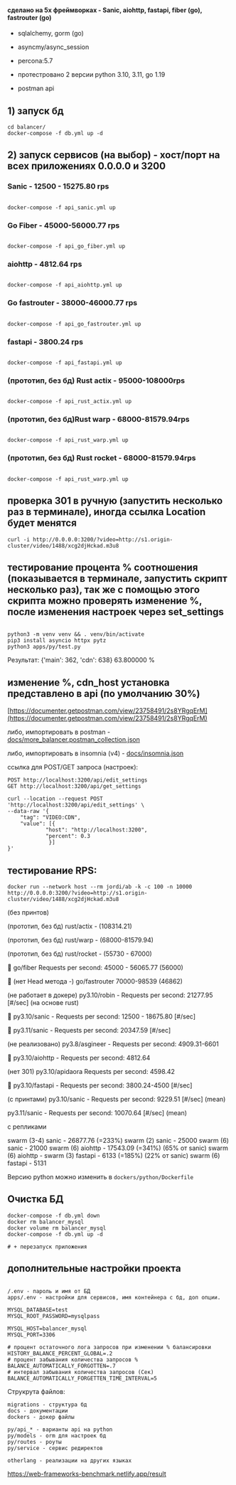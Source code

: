 #### сделано на 5х фреймворках - Sanic, aiohttp, fastapi, fiber (go), fastrouter (go) 

 + sqlalchemy, gorm (go)

 + asyncmy/async_session 

 + percona:5.7

 + протестровано 2 версии python 3.10, 3.11, go 1.19
 
 + postman api


## 1) запуск бд

```
cd balancer/
docker-compose -f db.yml up -d

```

## 2) запуск сервисов (на выбор) - хост/порт на всех приложениях 0.0.0.0 и 3200


### Sanic - 12500 - 15275.80 rps
```

docker-compose -f api_sanic.yml up

```

### Go Fiber - 45000-56000.77 rps
```

docker-compose -f api_go_fiber.yml up

```

### aiohttp - 4812.64 rps
```

docker-compose -f api_aiohttp.yml up

```

### Go fastrouter - 38000-46000.77 rps
```

docker-compose -f api_go_fastrouter.yml up

```

### fastapi - 3800.24 rps
```

docker-compose -f api_fastapi.yml up

```

### (прототип, без бд) Rust actix - 95000-108000rps
```

docker-compose -f api_rust_actix.yml up

```

### (прототип, без бд)Rust warp - 68000-81579.94rps
```

docker-compose -f api_rust_warp.yml up

```

### (прототип, без бд) Rust rocket - 68000-81579.94rps
```

docker-compose -f api_rust_warp.yml up

```

## проверка 301 в ручную (запустить несколько раз в терминале), иногда ссылка Location будет менятся
```
curl -i http://0.0.0.0:3200/?video=http://s1.origin-cluster/video/1488/xcg2djHckad.m3u8
```


## тестирование процента % соотношения (показывается в терминале, запустить скрипт несколько раз), так же с помощью этого скрипта можно проверять изменение %, после изменения настроек через set_settings
```

python3 -m venv venv && . venv/bin/activate
pip3 install asyncio httpx pytz
python3 apps/py/test.py

```

Результат: {'main': 362, 'cdn': 638} 63.800000 %


## изменение %, cdn_host установка представлено в api (по умолчанию 30%)
[https://documenter.getpostman.com/view/23758491/2s8YRgqErM](https://documenter.getpostman.com/view/23758491/2s8YRgqErM)

либо, импортировать в postman - [docs/more_balancer.postman_collection.json]()

либо, импортировать в insomnia (v4) - [docs/insomnia.json]()

ссылка для POST/GET запроса (настроек):
```
POST http://localhost:3200/api/edit_settings
GET http://localhost:3200/api/get_settings

curl --location --request POST 'http://localhost:3200/api/edit_settings' \
--data-raw '{
	"tag": "VIDEO:CDN",
	"value": [{
            "host": "http://localhost:3200",
            "percent": 0.3
			 }]
}'
```


## тестирование RPS:

```
docker run --network host --rm jordi/ab -k -c 100 -n 10000 http://0.0.0.0:3200/?video=http://s1.origin-cluster/video/1488/xcg2djHckad.m3u8
```

(без принтов)


(прототип, без бд) rust/actix - (108314.21)

(прототип, без бд) rust/warp - (68000-81579.94)

(прототип, без бд) rust/rocket - (55730 - 67000)

📌 go/fiber Requests per second:    45000 - 56065.77 (56000)

📌 (нет Head метода -) go/fastrouter      70000-98539 (46862)

(не работает в докере) py3.10/robin - Requests per second:    21277.95 [#/sec] (на основе rust)

📌 py3.10/sanic - Requests per second:    12500 - 18675.80 [#/sec]

📌 py3.11/sanic - Requests per second:    20347.59 [#/sec] 

(не реализовано) py3.8/asgineer - Requests per second:    4909.31-6601

📌 py3.10/aiohttp - Requests per second:    4812.64

(нет 301) py3.10/apidaora Requests per second:    4598.42

📌 py3.10/fastapi - Requests per second:    3800.24-4500 [#/sec] 

(с принтами)
py3.10/sanic - Requests per second:    9229.51 [#/sec] (mean)

py3.11/sanic - Requests per second:    10070.64 [#/sec] (mean)


с репликами

swarm (3-4) sanic - 26877.76 (=233%)
swarm (2) sanic - 25000
swarm (6) sanic - 21000
swarm (6) aiohttp - 17543.09 (=341%) (65% от sanic)
swarm (6) aiohttp - 
swarm (3) fastapi - 6133 (=185%) (22% от sanic)
swarm (6) fastapi - 5131




Версию python можно изменить в ```dockers/python/Dockerfile```


## Очистка БД
```
docker-compose -f db.yml down
docker rm balancer_mysql
docker volume rm balancer_mysql
docker-compose -f db.yml up -d

# + перезапуск приложения
```


## дополнительные настройки проекта

```

/.env - пароль и имя от БД
apps/.env - настройки для сервисов, имя контейнера с бд, доп опции.

```

```
MYSQL_DATABASE=test
MYSQL_ROOT_PASSWORD=mysqlpass

MYSQL_HOST=balancer_mysql
MYSQL_PORT=3306

# процент остаточного лога запросов при изменении % балансировки
HISTORY_BALANCE_PERCENT_GLOBAL=.2
# процент забывания количества запросов %
BALANCE_AUTOMATICALLY_FORGOTTEN=.7
# интервал забывания количества запросов (Сек)
BALANCE_AUTOMATICALLY_FORGETTEN_TIME_INTERVAL=5

```


Струкрута файлов:

```
migrations - структура бд
docs - документации
dockers - докер файлы

py/api_* - варианты api на python
py/models - orm для настроек бд
py/routes - роуты
py/service - сервис редиректов

otherlang - реализации на других языках
```


https://web-frameworks-benchmark.netlify.app/result
